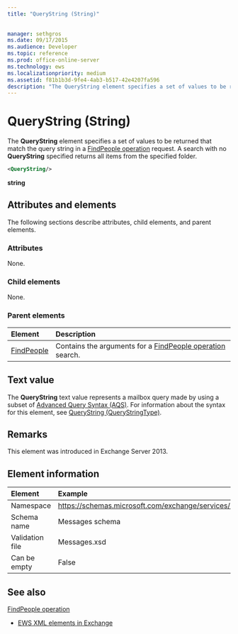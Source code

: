 ```yaml
---
title: "QueryString (String)"
 
 
manager: sethgros
ms.date: 09/17/2015
ms.audience: Developer
ms.topic: reference
ms.prod: office-online-server
ms.technology: ews
ms.localizationpriority: medium
ms.assetid: f81b1b3d-9fe4-4ab3-b517-42e4207fa596
description: "The QueryString element specifies a set of values to be returned that match the query string in a FindPeople operation request. A search with no QueryString specified returns all items from the specified folder."
---
```


# QueryString (String)

The **QueryString** element specifies a set of values to be returned that match the query string in a [FindPeople operation](findpeople-operation.md) request. A search with no **QueryString** specified returns all items from the specified folder. 
  
```XML
<QueryString/> 
```

 **string**
## Attributes and elements

The following sections describe attributes, child elements, and parent elements.
  
### Attributes

None.
  
### Child elements

None.
  
### Parent elements

|**Element**|**Description**|
|:-----|:-----|
|[FindPeople](findpeople.md) <br/> |Contains the arguments for a [FindPeople operation](findpeople-operation.md) search.  <br/> |
   
## Text value

The **QueryString** text value represents a mailbox query made by using a subset of [Advanced Query Syntax (AQS)](https://msdn.microsoft.com/library/aa965711%28VS.85%29.aspx). For information about the syntax for this element, see [QueryString (QueryStringType)](querystring-querystringtype.md).
  
## Remarks

This element was introduced in Exchange Server 2013.
  
## Element information

|Element|Example|
|:-----|:-----|
|Namespace  <br/> |https://schemas.microsoft.com/exchange/services/2006/messages  <br/> |
|Schema name  <br/> |Messages schema  <br/> |
|Validation file  <br/> |Messages.xsd  <br/> |
|Can be empty  <br/> |False  <br/> |
   
## See also



[FindPeople operation](findpeople-operation.md)


- [EWS XML elements in Exchange](ews-xml-elements-in-exchange.md)

